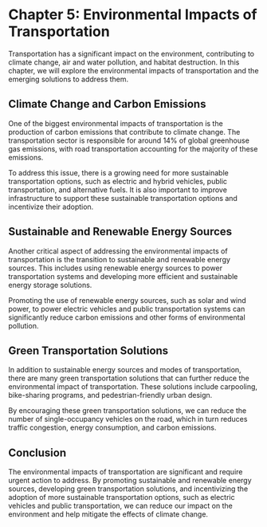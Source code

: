 Chapter 5: Environmental Impacts of Transportation
==================================================

Transportation has a significant impact on the environment, contributing to climate change, air and water pollution, and habitat destruction. In this chapter, we will explore the environmental impacts of transportation and the emerging solutions to address them.

Climate Change and Carbon Emissions
-----------------------------------

One of the biggest environmental impacts of transportation is the production of carbon emissions that contribute to climate change. The transportation sector is responsible for around 14% of global greenhouse gas emissions, with road transportation accounting for the majority of these emissions.

To address this issue, there is a growing need for more sustainable transportation options, such as electric and hybrid vehicles, public transportation, and alternative fuels. It is also important to improve infrastructure to support these sustainable transportation options and incentivize their adoption.

Sustainable and Renewable Energy Sources
----------------------------------------

Another critical aspect of addressing the environmental impacts of transportation is the transition to sustainable and renewable energy sources. This includes using renewable energy sources to power transportation systems and developing more efficient and sustainable energy storage solutions.

Promoting the use of renewable energy sources, such as solar and wind power, to power electric vehicles and public transportation systems can significantly reduce carbon emissions and other forms of environmental pollution.

Green Transportation Solutions
------------------------------

In addition to sustainable energy sources and modes of transportation, there are many green transportation solutions that can further reduce the environmental impact of transportation. These solutions include carpooling, bike-sharing programs, and pedestrian-friendly urban design.

By encouraging these green transportation solutions, we can reduce the number of single-occupancy vehicles on the road, which in turn reduces traffic congestion, energy consumption, and carbon emissions.

Conclusion
----------

The environmental impacts of transportation are significant and require urgent action to address. By promoting sustainable and renewable energy sources, developing green transportation solutions, and incentivizing the adoption of more sustainable transportation options, such as electric vehicles and public transportation, we can reduce our impact on the environment and help mitigate the effects of climate change.
